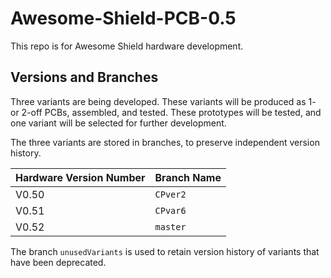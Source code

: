 # Awesome-Shield-PCB-0.5

This repo is for Awesome Shield hardware development.

## Versions and Branches

Three variants are being developed. These variants will be produced as 1- or 2-off PCBs, assembled, and tested. These prototypes will be tested, and one variant will be selected for further development.

The three variants are stored in branches, to preserve independent version history.

Hardware Version Number | Branch Name
------  | -----
V0.50 | `CPver2`
V0.51 | `CPvar6`
V0.52 | `master`

The branch `unusedVariants` is used to retain version history of variants that have been deprecated.
